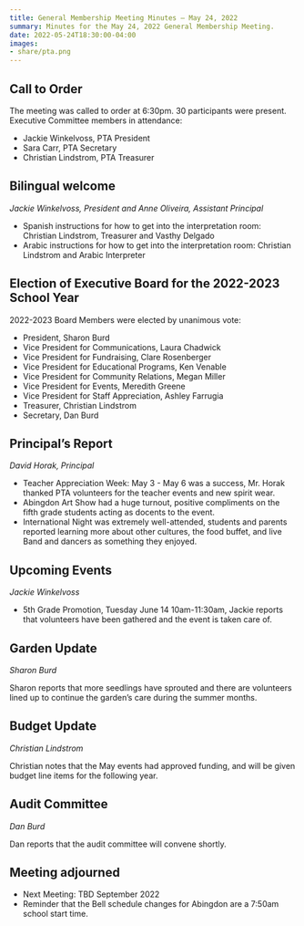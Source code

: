```yaml
---
title: General Membership Meeting Minutes – May 24, 2022
summary: Minutes for the May 24, 2022 General Membership Meeting.
date: 2022-05-24T18:30:00-04:00
images:
- share/pta.png
---
```


## Call to Order

The meeting was called to order at 6:30pm. 30 participants were present. Executive Committee members in attendance:
- Jackie Winkelvoss, PTA President
- Sara Carr, PTA Secretary
- Christian Lindstrom, PTA Treasurer

## Bilingual welcome
*Jackie Winkelvoss, President and Anne Oliveira, Assistant Principal*

- Spanish instructions for how to get into the interpretation room: Christian Lindstrom, Treasurer and Vasthy Delgado
- Arabic instructions for how to get into the interpretation room: Christian Lindstrom and Arabic Interpreter

## Election of Executive Board for the 2022-2023 School Year

2022-2023 Board Members were elected by unanimous vote: 
- President, Sharon Burd
- Vice President for Communications, Laura Chadwick
- Vice President for Fundraising, Clare Rosenberger
- Vice President for Educational Programs, Ken Venable
- Vice President for Community Relations, Megan Miller
- Vice President for Events, Meredith Greene
- Vice President for Staff Appreciation, Ashley Farrugia
- Treasurer, Christian Lindstrom
- Secretary, Dan Burd

## Principal’s Report
*David Horak, Principal*

- Teacher Appreciation Week: May 3 - May 6 was a success, Mr. Horak thanked PTA volunteers for the teacher events and new spirit wear.
- Abingdon Art Show had a huge turnout, positive compliments on the fifth grade students acting as docents to the event.
- International Night was extremely well-attended, students and parents reported learning more about other cultures, the food buffet, and live Band and dancers as something they enjoyed. 

## Upcoming Events
*Jackie Winkelvoss*

- 5th Grade Promotion, Tuesday June 14 10am-11:30am, Jackie reports that volunteers have been gathered and the event is taken care of.

## Garden Update
*Sharon Burd*

Sharon reports that more seedlings have sprouted and there are volunteers lined up to continue the garden’s care during the summer months. 

## Budget Update
*Christian Lindstrom*

Christian notes that the May events had approved funding, and will be given budget line items for the following year.

## Audit Committee
*Dan Burd*

Dan reports that the audit committee will convene shortly.

## Meeting adjourned
- Next Meeting: TBD September 2022
- Reminder that the Bell schedule changes for Abingdon are a 7:50am school start time.

